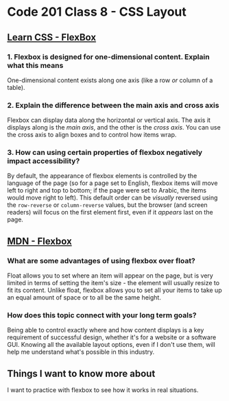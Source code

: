 # Code 201 Class 8 - CSS Layout

## [Learn CSS - FlexBox](https://web.dev/learn/css/flexbox/)

### 1. Flexbox is designed for one-dimensional content. Explain what this means

One-dimensional content exists along one axis (like a row *or* column of a table).

### 2. Explain the difference between the main axis and cross axis

Flexbox can display data along the horizontal or vertical axis. The axis it displays along is the *main axis*, and the other is the *cross axis*. You can use the cross axis to align boxes and to control how items wrap.

### 3. How can using certain properties of flexbox negatively impact accessibility?

By default, the appearance of flexbox elements is controlled by the language of the page (so for a page set to English, flexbox items will move left to right and top to bottom; if the page were set to Arabic, the items would move right to left). This default order can be *visually* reversed using the `row-reverse` or `column-reverse` values, but the browser (and screen readers) will focus on the first element first, even if it *appears* last on the page.

## [MDN - Flexbox](https://developer.mozilla.org/en-US/docs/Learn/CSS/CSS_layout/Flexbox)

### What are some advantages of using flexbox over float?

Float allows you to set where an item will appear on the page, but is very limited in terms of setting the item's size - the element will usually resize to fit its content. Unlike float, flexbox allows you to set all your items to take up an equal amount of space or to all be the same height.

### How does this topic connect with your long term goals?

Being able to control exactly where and how content displays is a key requirement of successful design, whether it's for a website or a software GUI. Knowing all the available layout options, even if I don't use them, will help me understand what's possible in this industry.

## Things I want to know more about

I want to practice with flexbox to see how it works in real situations.
